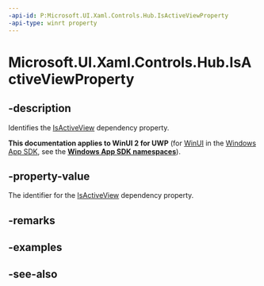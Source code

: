 ```yaml
---
-api-id: P:Microsoft.UI.Xaml.Controls.Hub.IsActiveViewProperty
-api-type: winrt property
---
```


<!-- Property syntax
public Windows.UI.Xaml.DependencyProperty IsActiveViewProperty { get; }
-->

# Microsoft.UI.Xaml.Controls.Hub.IsActiveViewProperty

## -description
Identifies the [IsActiveView](hub_isactiveview.md) dependency property.

**This documentation applies to WinUI 2 for UWP** (for [WinUI](/windows/apps/winui/winui3/) in the [Windows App SDK](/windows/apps/windows-app-sdk/), see the **[Windows App SDK namespaces](/windows/windows-app-sdk/api/winrt/)**).

## -property-value
The identifier for the [IsActiveView](hub_isactiveview.md) dependency property.

## -remarks

## -examples

## -see-also

